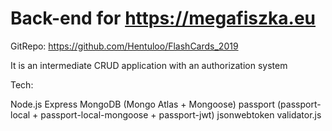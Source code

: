 # Back-end for https://megafiszka.eu

GitRepo: https://github.com/Hentuloo/FlashCards_2019


It is an intermediate CRUD application with an authorization system

Tech:

Node.js
Express
MongoDB (Mongo Atlas + Mongoose)
passport (passport-local + passport-local-mongoose + passport-jwt)
jsonwebtoken
validator.js

